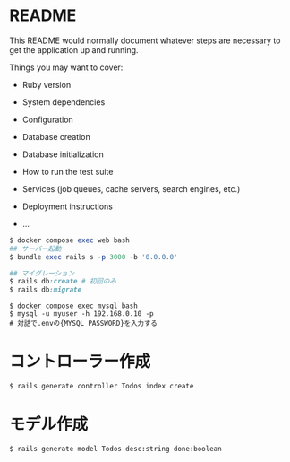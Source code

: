 # README

This README would normally document whatever steps are necessary to get the
application up and running.

Things you may want to cover:

* Ruby version

* System dependencies

* Configuration

* Database creation

* Database initialization

* How to run the test suite

* Services (job queues, cache servers, search engines, etc.)

* Deployment instructions

* ...

```ruby on rails
$ docker compose exec web bash
## サーバー起動
$ bundle exec rails s -p 3000 -b '0.0.0.0'

## マイグレーション
$ rails db:create # 初回のみ
$ rails db:migrate
```

```mysql
$ docker compose exec mysql bash
$ mysql -u myuser -h 192.168.0.10 -p
# 対話で.envの{MYSQL_PASSWORD}を入力する
```

# コントローラー作成
```
$ rails generate controller Todos index create
```

# モデル作成
```
$ rails generate model Todos desc:string done:boolean
```